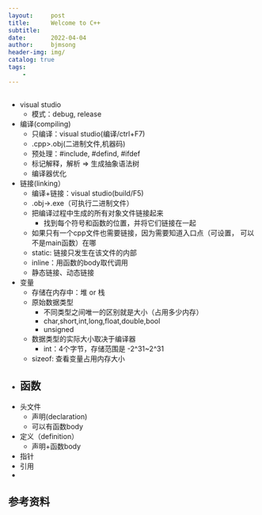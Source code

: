 ```yaml
---
layout:     post
title:      Welcome to C++
subtitle:   
date:       2022-04-04
author:     bjmsong
header-img: img/
catalog: true
tags:
    - 
---
```

## 
- visual studio
    - 模式：debug, release
- 编译(compiling)
    - 只编译：visual studio(编译/ctrl+F7)
    - .cpp>.obj(二进制文件,机器码)
    - 预处理：#include, #defind, #ifdef
    - 标记解释，解析 => 生成抽象语法树
    - 编译器优化
- 链接(linking）
    - 编译+链接：visual studio(build/F5)
    - .obj->.exe（可执行二进制文件）
    - 把编译过程中生成的所有对象文件链接起来
        -  找到每个符号和函数的位置，并将它们链接在一起
    - 如果只有一个cpp文件也需要链接，因为需要知道入口点（可设置，  可以不是main函数）在哪 
    - static: 链接只发生在该文件的内部 
    - inline：用函数的body取代调用
    - 静态链接、动态链接
- 变量
    - 存储在内存中：堆 or 栈
    - 原始数据类型
        - 不同类型之间唯一的区别就是大小（占用多少内存）
        - char,short,int,long,float,double,bool
        - unsigned
    - 数据类型的实际大小取决于编译器
        - int：4个字节，存储范围是 -2^31~2^31
    - sizeof: 查看变量占用内存大小
- 函数
    - 
- 头文件
    - 声明(declaration)
    - 可以有函数body
- 定义（definition）
    - 声明+函数body
- 指针
- 引用
- 

## 参考资料
